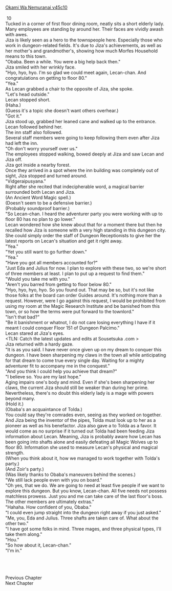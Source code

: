 [Okami Wa Nemuranai v45c10](https://www.sousetsuka.com/2021/06/okami-wa-nemuranai-4510.html)
<br/><br/>
 10<br/>
Tucked in a corner of first floor dining room, neatly sits a short elderly lady. Many employees are standing by around her. Their faces are vividly awash with awes.<br/>
Jiza is likely seen as a hero to the townspeople here. Especially those who work in dungeon-related fields. It's due to Jiza's achievements, as well as her mother's and grandmother's, showing how much Morfes Household means to this town.<br/>
"Obaba. Been a while. You were a big help back then."<br/>
Jiza smiled with her wrinkly face.<br/>
"Hyo, hyo, hyo. I'm so glad we could meet again, Lecan-chan. And congratulations on getting to floor 80."<br/>
"Yea."<br/>
As Lecan grabbed a chair to the opposite of Jiza, she spoke.<br/>
"Let's head outside."<br/>
Lecan stopped short.<br/>
(Haha.)<br/>
(Guess it's a topic she doesn't want others overhear.)<br/>
"Got it."<br/>
Jiza stood up, grabbed her leaned cane and walked up to the entrance.<br/>
Lecan followed behind her.<br/>
The inn staff also followed.<br/>
Several staff members were going to keep following them even after Jiza had left the inn.<br/>
"Oh don't worry yourself over us."<br/>
The employees stopped walking, bowed deeply at Jiza and saw Lecan and Jiza off.<br/>
Jiza got inside a nearby forest.<br/>
Once they arrived in a spot where the inn building was completely out of sight, Jiza stopped and turned around.<br/>
"Vidgeraipusyana."<br/>
Right after she recited that indecipherable word, a magical barrier surrounded both Lecan and Jiza.<br/>
(An Ancient Word Magic spell.)<br/>
(Doesn't seem to be a defensive barrier.)<br/>
(Probably soundproof barrier.)<br/>
"So Lecan-chan. I heard the adventurer party you were working with up to floor 80 has no plan to go lower."<br/>
Lecan wondered how she knew about that for a moment there but then he recalled how Jiza is someone with a very high standing in this dungeon city. She could simply order the staff of Dungeon Receptionists to give her the latest reports on Lecan's situation and get it right away.<br/>
"Yea."<br/>
"Yet you still want to go further down."<br/>
"Yea."<br/>
"Have you got all members accounted for?"<br/>
"Just Eda and Julius for now. I plan to explore with these two, so we're short of three members at least. I plan to put up a request to find them."<br/>
"Would you take me with you."<br/>
"Aren't you barred from getting to floor below 80."<br/>
"Hyo, hyo, hyo, hyo. So you found out. That may be so, but it's not like those folks at the board can order Guides around. It's nothing more than a request. However, were I go against this request, I would be prohibited from using my room at the Magic Research Institute and be banished from this town, or so how the terms were put forward to the townlord."<br/>
"Isn't that bad?"<br/>
"Be it banishment or whatnot, I do not care losing everything I have if it meant I could conquer Floor 151 of Dungeon Palcimo."<br/>
Lecan stared at Jiza's eyes.<br/>
<TLN: Catch the latest updates and edits at Sousetsuka .com ><br/>
Jiza returned with a hardy gaze. <br/>
"It is as you said. I have never once given up on my dream to conquer this dungeon. I have been sharpening my claws in the town all while anticipating for that dream to come true every single day. Waiting for a mighty adventurer fit to accompany me in the conquest."<br/>
"And you think I could help you achieve that dream?"<br/>
"I believe so. You are my last hope."<br/>
Aging impairs one's body and mind. Even if she's been sharpening her claws, the current Jiza should still be weaker than during her prime. Nevertheless, there's no doubt this elderly lady is a mage with powers beyond many.<br/>
(Hold it.)<br/>
(Obaba's an acquaintance of Tolda.)<br/>
You could say they're comrades even, seeing as they worked on <Magic Arrow Pipes> together. And Jiza being the inventor of the pipes, Tolda must look up to her as a pioneer as well as his benefactor. Jiza also gave a <Free Box> to Tolda as a favor. It would come as no surprise if it turned out Tolda had been feeding Jiza information about Lecan. Meaning, Jiza is probably aware how Lecan has been going into shafts alone and easily defeating all Magic Wolves up to floor 80. Information she used to measure Lecan's physical and magical strength.<br/>
(When you think about it, how we managed to work together with Tolda's party.)<br/>
(And Zoir's party.)<br/>
(Was likely thanks to Obaba's maneuvers behind the scenes.)<br/>
"We still lack people even with you on board."<br/>
"Oh yes, that we do. We are going to need at least five people if we want to explore this dungeon. But you know, Lecan-chan. All five needs not possess matchless prowess. Just you and me can take care of the last floor's boss. The other members are ultimately extras."<br/>
"Hahaha. How confident of you, Obaba."<br/>
"I could even jump straight into the dungeon right away if you just asked."<br/>
"Me, you, Eda and Julius. Three shafts are taken care of. What about the other two."<br/>
"I have got some folks in mind. Three mages, and three physical types, I'll take them along."<br/>
"Hou."<br/>
"So how about it, Lecan-chan."<br/>
"I'm in."<br/>
 <br/>
 <br/>
 <br/>
 <br/>
Previous Chapter<br/>
Next Chapter<br/>
  <br/>
